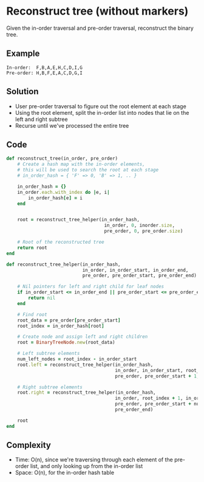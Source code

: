 # Reconstruct tree (without markers)
Given the in-order traversal and pre-order traversal, reconstruct the binary tree.

## Example
```
In-order:  F,B,A,E,H,C,D,I,G
Pre-order: H,B,F,E,A,C,D,G,I
```

## Solution
- User pre-order traversal to figure out the root element at each stage
- Using the root element, split the in-order list into nodes that lie on the left and right subtree
- Recurse until we've processed the entire tree

## Code
```ruby
def reconstruct_tree(in_order, pre_order)
    # Create a hash map with the in-order elements,
    # this will be used to search the root at each stage
    # in_order_hash = { 'F' => 0, 'B' => 1, .. }

    in_order_hash = {}
    in_order.each.with_index do |e, i|
        in_order_hash[e] = i
    end


    root = reconstruct_tree_helper(in_order_hash,
                                    in_order, 0, inorder.size,
                                    pre_order, 0, pre_order.size)

    # Root of the reconstructed tree
    return root
end

def reconstruct_tree_helper(in_order_hash,
                            in_order, in_order_start, in_order_end,
                            pre_order, pre_order_start, pre_order_end)

    # Nil pointers for left and right child for leaf nodes
    if in_order_start <= in_order_end || pre_order_start <= pre_order_end
        return nil
    end

    # Find root
    root_data = pre_order[pre_order_start]
    root_index = in_order_hash[root]

    # Create node and assign left and right children
    root = BinaryTreeNode.new(root_data)

    # Left subtree elements
    num_left_nodes = root_index - in_order_start
    root.left = reconstruct_tree_helper(in_order_hash,
                                        in_order, in_order_start, root_index - 1,
                                        pre_order, pre_order_start + 1, num_left_elements)

    # Right subtree elements
    root.right = reconstruct_tree_helper(in_order_hash,
                                        in_order, root_index + 1, in_order_end,
                                        pre_order, pre_order_start + num_left_elements,
                                        pre_order_end)

    root
end
```

## Complexity
- Time: O(n), since we're traversing through each element of the pre-order list,
 and only looking up from the in-order list
- Space: O(n), for the in-order hash table
